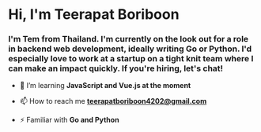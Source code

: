 <h1 align="left">Hi, I'm Teerapat Boriboon</h1>
<h3 align="left">I'm Tem from Thailand. I'm currently on the look out for a role in backend web development, ideally writing Go or Python. I'd especially love to work at a startup on a tight knit team where I can make an impact quickly. If you're hiring, let's chat!</h3>

- 🌱 I’m learning **JavaScript and Vue.js at the moment**

- 📫 How to reach me **teerapatboriboon4202@gmail.com**

- ⚡ Familiar with **Go and Python**

